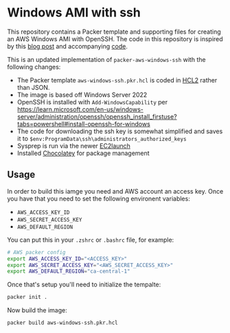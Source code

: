 # Windows AMI with ssh

This repository contains a Packer template and supporting files for creating an AWS Windows AMI with OpenSSH. The code in this repository is inspired by this [blog post](https://operator-error.com/2018/04/16/windows-amis-with-even/) and accompanying [code](https://github.com/jen20/packer-aws-windows-ssh).

This is an updated implementation of `packer-aws-windows-ssh` with the following changes:

- The Packer template `aws-windows-ssh.pkr.hcl` is coded in [HCL2](https://developer.hashicorp.com/packer/guides/hcl) rather than JSON.
- The image is based off Windows Server 2022
- OpenSSH is installed with `Add-WindowsCapability` per <https://learn.microsoft.com/en-us/windows-server/administration/openssh/openssh_install_firstuse?tabs=powershell#install-openssh-for-windows>
- The code for downloading the ssh key is somewhat simplified and saves it to `$env:ProgramData\ssh\administrators_authorized_keys`
- Sysprep is run via the newer [EC2launch](https://docs.aws.amazon.com/AWSEC2/latest/WindowsGuide/ec2launch.html)
- Installed [Chocolatey](https://chocolatey.org) for package management

## Usage

In order to build this iamge you need and AWS account an access key. Once you have that you need to set the following environent variables:

- `AWS_ACCESS_KEY_ID`
- `AWS_SECRET_ACCESS_KEY`
- `AWS_DEFAULT_REGION`

You can put this in your `.zshrc` or `.bashrc` file, for example:

```bash
# AWS packer config
export AWS_ACCESS_KEY_ID="<ACCESS_KEY>"
export AWS_SECRET_ACCESS_KEY="<AWS_SECRET_ACCESS_KEY>"
export AWS_DEFAULT_REGION="ca-central-1"
```

Once that's setup you'll need to initialize the tempalte:

```bash
packer init .
```

Now build the image:

```bash
packer build aws-windows-ssh.pkr.hcl
```

